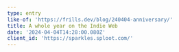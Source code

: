 ```yaml
---
type: entry
like-of: 'https://frills.dev/blog/240404-anniversary/'
title: A whole year on the Indie Web
date: '2024-04-04T14:28:00.080Z'
client_id: 'https://sparkles.sploot.com/'
---
```


